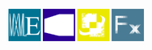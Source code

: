 <a href="https://github.com/mxmlextrema" target="_blank"><img src="icons/mxmlextrema.png" alt="MXMLExtrema" width="64"></a>
<a href="https://github.com/metropicture" target="_blank"><img src="icons/metropicture.png" alt="Metropicture" width="64"></a>
<a href="https://github.com/hydroperfox/pixelfusion" target="_blank"><img src="icons/pixelfusion.png" alt="Pixel Fusion" width="64"></a>
<a href="https://github.com/hydroperfox/flex" target="_blank"><img src="icons/fx.png" alt="Flex" width="64"></a>
